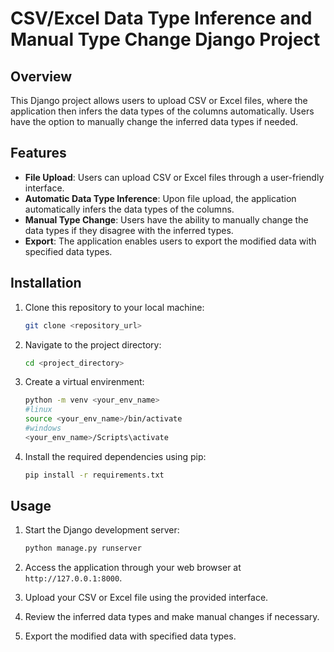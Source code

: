 # CSV/Excel Data Type Inference and Manual Type Change Django Project

## Overview
This Django project allows users to upload CSV or Excel files, where the application then infers the data types of the columns automatically. Users have the option to manually change the inferred data types if needed. 

## Features
- **File Upload**: Users can upload CSV or Excel files through a user-friendly interface.
- **Automatic Data Type Inference**: Upon file upload, the application automatically infers the data types of the columns.
- **Manual Type Change**: Users have the ability to manually change the data types if they disagree with the inferred types.
- **Export**: The application enables users to export the modified data with specified data types.

## Installation

1. Clone this repository to your local machine:

    ```bash
    git clone <repository_url>
    ```

2. Navigate to the project directory:

    ```bash
    cd <project_directory>
    ```

2. Create a virtual envirenment:

    ```bash
    python -m venv <your_env_name>
    #linux
    source <your_env_name>/bin/activate
    #windows
    <your_env_name>/Scripts\activate
    ```

4. Install the required dependencies using pip:

    ```bash
    pip install -r requirements.txt
    ```

## Usage

1. Start the Django development server:

    ```bash
    python manage.py runserver
    ```

2. Access the application through your web browser at `http://127.0.0.1:8000`.

3. Upload your CSV or Excel file using the provided interface.

4. Review the inferred data types and make manual changes if necessary.

5. Export the modified data with specified data types.

